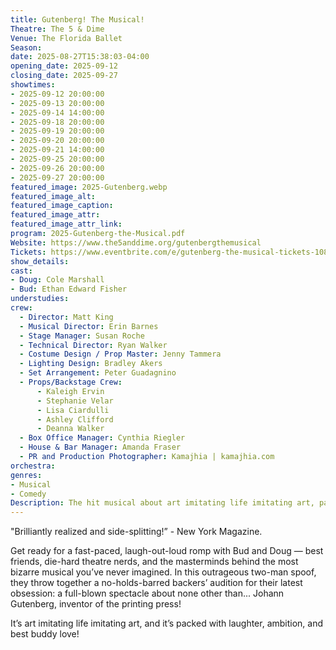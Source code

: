 ```yaml
---
title: Gutenberg! The Musical!
Theatre: The 5 & Dime
Venue: The Florida Ballet
Season: 
date: 2025-08-27T15:38:03-04:00
opening_date: 2025-09-12
closing_date: 2025-09-27
showtimes:
- 2025-09-12 20:00:00
- 2025-09-13 20:00:00
- 2025-09-14 14:00:00
- 2025-09-18 20:00:00
- 2025-09-19 20:00:00
- 2025-09-20 20:00:00
- 2025-09-21 14:00:00
- 2025-09-25 20:00:00
- 2025-09-26 20:00:00
- 2025-09-27 20:00:00
featured_image: 2025-Gutenberg.webp
featured_image_alt: 
featured_image_caption: 
featured_image_attr: 
featured_image_attr_link: 
program: 2025-Gutenberg-the-Musical.pdf
Website: https://www.the5anddime.org/gutenbergthemusical
Tickets: https://www.eventbrite.com/e/gutenberg-the-musical-tickets-1086966408789?aff=ebdsoporgprofile
show_details: 
cast:
- Doug: Cole Marshall
- Bud: Ethan Edward Fisher
understudies:
crew:
  - Director: Matt King
  - Musical Director: Erin Barnes
  - Stage Manager: Susan Roche
  - Technical Director: Ryan Walker
  - Costume Design / Prop Master: Jenny Tammera
  - Lighting Design: Bradley Akers
  - Set Arrangement: Peter Guadagnino
  - Props/Backstage Crew:
      - Kaleigh Ervin
      - Stephanie Velar
      - Lisa Ciardulli
      - Ashley Clifford
      - Deanna Walker
  - Box Office Manager: Cynthia Riegler
  - House & Bar Manager: Amanda Fraser
  - PR and Production Photographer: Kamajhia | kamajhia.com
orchestra:
genres:
- Musical
- Comedy
Description: The hit musical about art imitating life imitating art, packed with laughter, ambition and best buddy love!
---
```

 "Brilliantly realized and side-splitting!” - New York Magazine. 

Get ready for a fast-paced, laugh-out-loud romp with Bud and Doug — best friends, die-hard theatre nerds, and the masterminds behind the most bizarre musical you’ve never imagined. In this outrageous two-man spoof, they throw together a no-holds-barred backers’ audition for their latest obsession: a full-blown spectacle about none other than... Johann Gutenberg, inventor of the printing press!

It’s art imitating life imitating art, and it’s packed with laughter, ambition, and best buddy love!